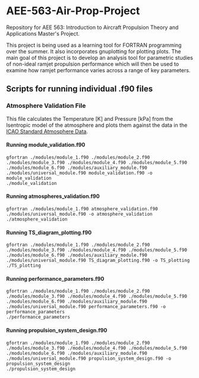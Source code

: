 # AEE-563-Air-Prop-Project
Repository for AEE 563: Introduction to Aircraft Propulsion Theory and Applications Master's Project.

This project is being used as a learning tool for FORTRAN programming over the summer. It also incorporates gnuplotting for plotting plots. The main goal of this project is to develop an analysis tool for parametric studies of non-ideal ramjet propulsion performance which will then be used to examine how ramjet performance varies across a range of key parameters.

## Scripts for running individual .f90 files

### Atmosphere Validation File
This file calculates the Temperature \[K\] and Pressure \[kPa\] from the Isentropic model of the atmosphere and plots them against the data in the [ICAO Standard Atmosphere Data](atmosphere_validation_files/ICAO_Standard_Atmosphere_English_units.csv).

#### Running module_validation.f90
```
gfortran ./modules/module_1.f90 ./modules/module_2.f90 ./modules/module_3.f90 ./modules/module_4.f90 ./modules/module_5.f90 ./modules/module_6.f90 ./modules/auxiliary_module.f90 ./modules/universal_module.f90 module_validation.f90 -o module_validation
./module_validation
```

#### Running atmospheres_validation.f90
```
gfortran ./modules/module_1.f90 atmosphere_validation.f90 ./modules/universal_module.f90 -o atmosphere_validation
./atmosphere_validation
```

#### Running TS_diagram_plotting.f90
```
gfortran ./modules/module_1.f90 ./modules/module_2.f90 ./modules/module_3.f90 ./modules/module_4.f90 ./modules/module_5.f90 ./modules/module_6.f90 ./modules/auxiliary_module.f90 ./modules/universal_module.f90 TS_diagram_plotting.f90 -o TS_plotting
./TS_plotting
```

#### Running performance_parameters.f90
```
gfortran ./modules/module_1.f90 ./modules/module_2.f90 ./modules/module_3.f90 ./modules/module_4.f90 ./modules/module_5.f90 ./modules/module_6.f90 ./modules/auxiliary_module.f90 ./modules/universal_module.f90 performance_parameters.f90 -o performance_parameters
./performance_parameters
```

#### Running propulsion_system_design.f90
```
gfortran ./modules/module_1.f90 ./modules/module_2.f90 ./modules/module_3.f90 ./modules/module_4.f90 ./modules/module_5.f90 ./modules/module_6.f90 ./modules/auxiliary_module.f90 ./modules/universal_module.f90 propulsion_system_design.f90 -o propulsion_system_design
./propulsion_system_design
```
